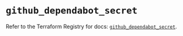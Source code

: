 # `github_dependabot_secret`

Refer to the Terraform Registry for docs: [`github_dependabot_secret`](https://registry.terraform.io/providers/integrations/github/6.6.0/docs/resources/dependabot_secret).
